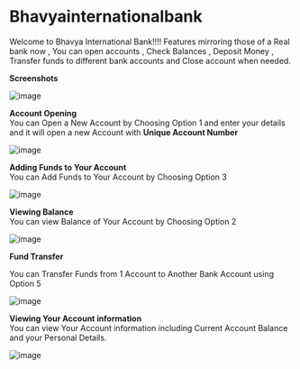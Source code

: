 # Bhavyainternationalbank
Welcome to Bhavya International Bank!!!! Features mirroring those of a Real bank now , You can open accounts , Check Balances , Deposit Money , Transfer funds to different bank accounts and Close account when needed.

**Screenshots**

![image](https://github.com/BhavyaJain2004/Bhavyainternationalbank/assets/117174326/00209ddb-1bac-4597-816c-d4b8fe6c85a0)

**Account Opening**
<br>
You can Open a New Account by Choosing Option 1 and enter your details and it will open a new Account with **Unique Account Number** 

![image](https://github.com/BhavyaJain2004/Bhavyainternationalbank/assets/117174326/651a4de1-eebc-478d-b0a4-91c185376c03)

**Adding Funds to Your Account**
<br>
You can Add Funds to Your Account by Choosing Option 3

![image](https://github.com/BhavyaJain2004/Bhavyainternationalbank/assets/117174326/8353769f-0661-4ca7-b6a7-69ab3fb84b80)

**Viewing Balance**
<br>
You can view Balance of Your Account by Choosing Option 2

![image](https://github.com/BhavyaJain2004/Bhavyainternationalbank/assets/117174326/3a7c2e86-6a43-48f3-9746-8f85b4fc5e60)

**Fund Transfer**
<br>

You can Transfer Funds from 1 Account to Another Bank Account using Option 5

![image](https://github.com/BhavyaJain2004/Bhavyainternationalbank/assets/117174326/0cf56fbe-a4ee-485f-bc1e-69d521400a0f)

**Viewing Your Account information**
<br>
You can view Your Account information including Current Account Balance and your Personal Details.

![image](https://github.com/BhavyaJain2004/Bhavyainternationalbank/assets/117174326/e1567595-3734-4a2c-985e-55b809832e52)





